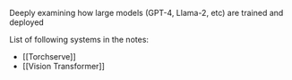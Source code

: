 Deeply examining how large models (GPT-4, Llama-2, etc) are trained and deployed

List of following systems in the notes:
- [[Torchserve]]
- [[Vision Transformer]]

